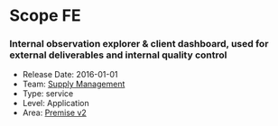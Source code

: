 # Scope FE
### Internal observation explorer & client dashboard, used for external deliverables and internal quality control
* Release Date: 2016-01-01
* Team: [Supply Management](../teams/supply.md)
* Type: service
* Level: Application
* Area: [Premise v2](areas/v2.png)
